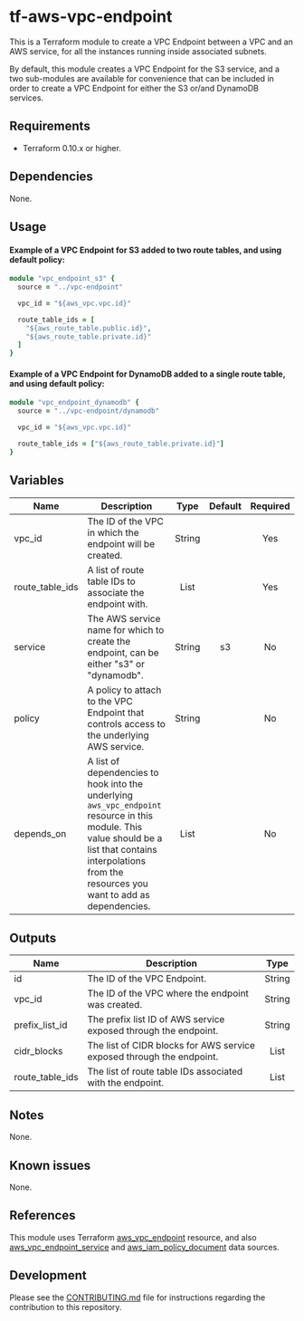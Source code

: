 # tf-aws-vpc-endpoint

This is a Terraform module to create a VPC Endpoint between a VPC and an AWS service,
for all the instances running inside associated subnets.

By default, this module creates a VPC Endpoint for the S3 service, and a two sub-modules
are available for convenience that can be included in order to create a VPC Endpoint for
either the S3 or/and DynamoDB services.

## Requirements

- Terraform 0.10.x or higher.

## Dependencies

None.

## Usage

#### Example of a VPC Endpoint for S3 added to two route tables, and using default policy:

```ruby
module "vpc_endpoint_s3" {
  source = "../vpc-endpoint"

  vpc_id = "${aws_vpc.vpc.id}"

  route_table_ids = [
    "${aws_route_table.public.id}",
    "${aws_route_table.private.id}"
  ]
}
```

#### Example of a VPC Endpoint for DynamoDB added to a single route table, and using default policy:

```ruby
module "vpc_endpoint_dynamodb" {
  source = "../vpc-endpoint/dynamodb"

  vpc_id = "${aws_vpc.vpc.id}"

  route_table_ids = ["${aws_route_table.private.id}"]
}
```

## Variables

| Name | Description | Type | Default | Required |
|------|-------------|:-----:|:-----:|:-----:|
| vpc_id | The ID of the VPC in which the endpoint will be created. | String | | Yes |
| route_table_ids | A list of route table IDs to associate the endpoint with. | List | | Yes |
| service | The AWS service name for which to create the endpoint, can be either "s3" or "dynamodb". | String | s3 | No |
| policy | A policy to attach to the VPC Endpoint that controls access to the underlying AWS service. | String | | No |
| depends_on | A list of dependencies to hook into the underlying `aws_vpc_endpoint` resource in this module. This value should be a list that contains interpolations from the resources you want to add as dependencies. | List || No |

## Outputs

| Name | Description | Type |
|------|-------------|:----:|
| id | The ID of the VPC Endpoint. | String |
| vpc_id | The ID of the VPC where the endpoint was created. | String |
| prefix_list_id | The prefix list ID of AWS service exposed through the endpoint. | String |
| cidr_blocks | The list of CIDR blocks for AWS service exposed through the endpoint. | List |
| route_table_ids | The list of route table IDs associated with the endpoint. | List |

## Notes

None.

## Known issues

None.

## References

This module uses Terraform [aws_vpc_endpoint](https://www.terraform.io/docs/providers/aws/r/vpc_endpoint.html)
resource, and also [aws_vpc_endpoint_service](https://www.terraform.io/docs/providers/aws/d/vpc_endpoint_service.html)
and [aws_iam_policy_document](https://www.terraform.io/docs/providers/aws/d/iam_policy_document.html) data sources.

## Development

Please see the [CONTRIBUTING.md](CONTRIBUTING.md) file for instructions regarding
the contribution to this repository.
